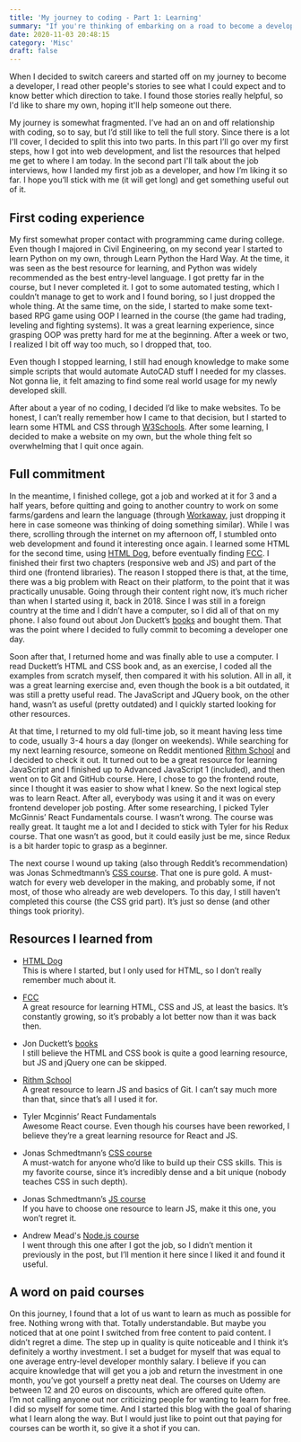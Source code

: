```yaml
---
title: 'My journey to coding - Part 1: Learning'
summary: "If you're thinking of embarking on a road to become a developer, you can read this post to see how it went for me. It was a long journey, but it paid off in the end. At the end of the post, I list the resources I learned from, so feel free to check them out. Just keep in mind that things move forward quickly in web development, so some of those might be outdated."
date: 2020-11-03 20:48:15
category: 'Misc'
draft: false
---
```


When I decided to switch careers and started off on my journey to become a developer, I read other people's stories to see what I could expect and to know better which direction to take. I found those stories really helpful, so I'd like to share my own, hoping it'll help someone out there.

My journey is somewhat fragmented. I’ve had an on and off relationship with coding, so to say, but I’d still like to tell the full story. Since there is a lot I'll cover, I decided to split this into two parts. In this part I’ll go over my first steps, how I got into web development, and list the resources that helped me get to where I am today. In the second part I'll talk about the job interviews, how I landed my first job as a developer, and how I’m liking it so far. I hope you’ll stick with me (it will get long) and get something useful out of it.

## First coding experience

My first somewhat proper contact with programming came during college. Even though I majored in Civil Engineering, on my second year I started to learn Python on my own, through Learn Python the Hard Way. At the time, it was seen as the best resource for learning, and Python was widely recommended as the best entry-level language. I got pretty far in the course, but I never completed it. I got to some automated testing, which I couldn’t manage to get to work and I found boring, so I just dropped the whole thing. At the same time, on the side, I started to make some text-based RPG game using OOP I learned in the course (the game had trading, leveling and fighting systems). It was a great learning experience, since grasping OOP was pretty hard for me at the beginning. After a week or two, I realized I bit off way too much, so I dropped that, too.

Even though I stopped learning, I still had enough knowledge to make some simple scripts that would automate AutoCAD stuff I needed for my classes. Not gonna lie, it felt amazing to find some real world usage for my newly developed skill.

After about a year of no coding, I decided I’d like to make websites. To be honest, I can’t really remember how I came to that decision, but I started to learn some HTML and CSS through [W3Schools](https://www.w3schools.com/). After some learning, I decided to make a website on my own, but the whole thing felt so overwhelming that I quit once again.

## Full commitment

In the meantime, I finished college, got a job and worked at it for 3 and a half years, before quitting and going to another country to work on some farms/gardens and learn the language (through [Workaway](https://www.workaway.info/), just dropping it here in case someone was thinking of doing something similar). While I was there, scrolling through the internet on my afternoon off, I stumbled onto web development and found it interesting once again. I learned some HTML for the second time, using [HTML Dog](https://htmldog.com/), before eventually finding [FCC](https://www.freecodecamp.org/). I finished their first two chapters (responsive web and JS) and part of the third one (frontend libraries). The reason I stopped there is that, at the time, there was a big problem with React on their platform, to the point that it was practically unusable. Going through their content right now, it’s much richer than when I started using it, back in 2018. Since I was still in a foreign country at the time and I didn’t have a computer, so I did all of that on my phone. I also found out about Jon Duckett’s [books](https://www.amazon.com/gp/product/1118907442/ref=dbs_a_def_rwt_bibl_vppi_i0) and bought them. That was the point where I decided to fully commit to becoming a developer one day.

Soon after that, I returned home and was finally able to use a computer. I read Duckett’s HTML and CSS book and, as an exercise, I coded all the examples from scratch myself, then compared it with his solution. All in all, it was a great learning exercise and, even though the book is a bit outdated, it was still a pretty useful read. The JavaScript and JQuery book, on the other hand, wasn’t as useful (pretty outdated) and I quickly started looking for other resources.

At that time, I returned to my old full-time job, so it meant having less time to code, usually 3-4 hours a day (longer on weekends).
While searching for my next learning resource, someone on Reddit mentioned [Rithm School](https://www.rithmschool.com/courses) and I decided to check it out. It turned out to be a great resource for learning JavaScript and I finished up to Advanced JavaScript 1 (included), and then went on to Git and GitHub course. Here, I chose to go the frontend route, since I thought it was easier to show what I knew. So the next logical step was to learn React. After all, everybody was using it and it was on every frontend developer job posting. After some researching, I picked Tyler McGinnis’ React Fundamentals course. I wasn’t wrong. The course was really great. It taught me a lot and I decided to stick with Tyler for his Redux course. That one wasn’t as good, but it could easily just be me, since Redux is a bit harder topic to grasp as a beginner.

The next course I wound up taking (also through Reddit’s recommendation) was Jonas Schmedtmann’s [CSS course](https://www.udemy.com/course/advanced-css-and-sass/). That one is pure gold. A must-watch for every web developer in the making, and probably some, if not most, of those who already are web developers. To this day, I still haven’t completed this course (the CSS grid part). It’s just so dense (and other things took priority).

## Resources I learned from

- [HTML Dog](https://htmldog.com/)  
   This is where I started, but I only used for HTML, so I don’t really remember much about it.

- [FCC](https://www.freecodecamp.org/)  
   A great resource for learning HTML, CSS and JS, at least the basics. It’s constantly growing, so it’s probably a lot better now than it was back then.

- Jon Duckett’s [books](https://www.amazon.com/gp/product/1118907442/ref=dbs_a_def_rwt_bibl_vppi_i0)  
   I still believe the HTML and CSS book is quite a good learning resource, but JS and jQuery one can be skipped.

- [Rithm School](https://www.rithmschool.com/courses)  
   A great resource to learn JS and basics of Git. I can’t say much more than that, since that’s all I used it for.

- Tyler Mcginnis’ React Fundamentals  
   Awesome React course. Even though his courses have been reworked, I believe they’re a great learning resource for React and JS.

- Jonas Schmedtmann’s [CSS course](https://www.udemy.com/course/advanced-css-and-sass/)  
   A must-watch for anyone who’d like to build up their CSS skills. This is my favorite course, since it’s incredibly dense and a bit unique (nobody teaches CSS in such depth).

- Jonas Schmedtmann’s [JS course](https://www.udemy.com/course/the-complete-javascript-course/)  
   If you have to choose one resource to learn JS, make it this one, you won’t regret it.

- Andrew Mead's [Node.js course](https://www.udemy.com/course/the-complete-nodejs-developer-course-2/)  
   I went through this one after I got the job, so I didn’t mention it previously in the post, but I’ll mention it here since I liked it and found it useful.

## A word on paid courses

On this journey, I found that a lot of us want to learn as much as possible for free. Nothing wrong with that. Totally understandable. But maybe you noticed that at one point I switched from free content to paid content. I didn’t regret a dime. The step up in quality is quite noticeable and I think it’s definitely a worthy investment. I set a budget for myself that was equal to one average entry-level developer monthly salary. I believe if you can acquire knowledge that will get you a job and return the investment in one month, you’ve got yourself a pretty neat deal. The courses on Udemy are between 12 and 20 euros on discounts, which are offered quite often.  
I’m not calling anyone out nor criticizing people for wanting to learn for free. I did so myself for some time. And I started this blog with the goal of sharing what I learn along the way. But I would just like to point out that paying for courses can be worth it, so give it a shot if you can.
